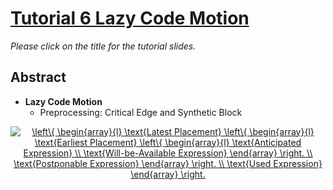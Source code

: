 # [Tutorial 6 Lazy Code Motion](https://v2.overleaf.com/read/dyjffnjmznyn)

*Please click on the title for the tutorial slides.*

## Abstract

- **Lazy Code Motion**
  - Preprocessing: Critical Edge and Synthetic Block

<p align="middle">
  <a href="https://www.codecogs.com/eqnedit.php?latex=\left\{&space;\begin{array}{l}&space;\text{Latest&space;Placement}&space;\left\{&space;\begin{array}{l}&space;\text{Earliest&space;Placement}&space;\left\{&space;\begin{array}{l}&space;\text{Anticipated&space;Expression}&space;\\&space;\text{Will-be-Available&space;Expression}&space;\end{array}&space;\right.&space;\\&space;\text{Postponable&space;Expression}&space;\end{array}&space;\right.&space;\\&space;\text{Used&space;Expression}&space;\end{array}&space;\right." target="_blank"><img src="https://latex.codecogs.com/gif.latex?\left\{&space;\begin{array}{l}&space;\text{Latest&space;Placement}&space;\left\{&space;\begin{array}{l}&space;\text{Earliest&space;Placement}&space;\left\{&space;\begin{array}{l}&space;\text{Anticipated&space;Expression}&space;\\&space;\text{Will-be-Available&space;Expression}&space;\end{array}&space;\right.&space;\\&space;\text{Postponable&space;Expression}&space;\end{array}&space;\right.&space;\\&space;\text{Used&space;Expression}&space;\end{array}&space;\right." title="\left\{ \begin{array}{l} \text{Latest Placement} \left\{ \begin{array}{l} \text{Earliest Placement} \left\{ \begin{array}{l} \text{Anticipated Expression} \\ \text{Will-be-Available Expression} \end{array} \right. \\ \text{Postponable Expression} \end{array} \right. \\ \text{Used Expression} \end{array} \right." /></a>
</p>  
